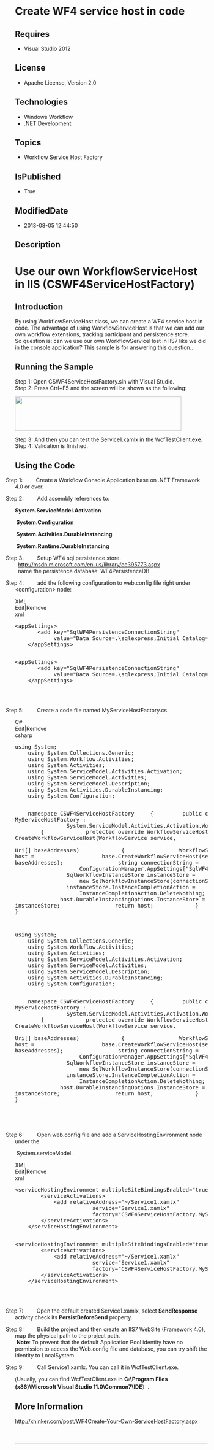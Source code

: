 # Create WF4 service host in code
## Requires
* Visual Studio 2012
## License
* Apache License, Version 2.0
## Technologies
* Windows Workflow
* .NET Development
## Topics
* Workflow Service Host Factory
## IsPublished
* True
## ModifiedDate
* 2013-08-05 12:44:50
## Description

<h1>Use our own WorkflowServiceHost in IIS (CSWF4ServiceHostFactory)</h1>
<h2>Introduction</h2>
<p class="MsoNormal">By using WorkflowServiceHost class, we can create a WF4 service host in code. The advantage of using WorkflowServiceHost is that we can add our own workflow extensions, tracking participant and persistence store.
<br>
So question is: can we use our own WorkflowServiceHost in IIS7 like we did in the console application? This sample is for answering this question..<span style="">
</span></p>
<h2>Running the Sample</h2>
<p class="MsoNormal">Step 1: Open CSWF4ServiceHostFactory.sln with Visual Studio.<br>
Step 2: Press Ctrl&#43;F5 and the screen will be shown as the following:</p>
<p class="MsoNormal"><span style=""><img src="/site/view/file/93831/1/image.png" alt="" width="435" height="89" align="middle">
</span></p>
<p class="MsoNormal">Step 3: And then you can test the Service1.xamlx in the WcfTestClient.exe.<br>
Step 4: Validation is finished.</p>
<h2>Using the Code</h2>
<p class="MsoListParagraphCxSpFirst" style="text-indent:-.25in"><span style=""><span style="">Step 1:<span style="font:7.0pt &quot;Times New Roman&quot;">&nbsp;&nbsp;&nbsp;&nbsp;&nbsp;&nbsp;&nbsp;&nbsp;&nbsp;&nbsp;&nbsp;&nbsp;&nbsp;&nbsp;
</span></span></span>Create a Workflow Console Application base on .NET Framework 4.0 or over.</p>
<p class="MsoListParagraphCxSpMiddle" style="text-indent:-.25in"><span style=""><span style="">Step 2:<span style="font:7.0pt &quot;Times New Roman&quot;">&nbsp;&nbsp;&nbsp;&nbsp;&nbsp;&nbsp;&nbsp;&nbsp;&nbsp;&nbsp;&nbsp;&nbsp;&nbsp;&nbsp;
</span></span></span>Add assembly references to:</p>
<p class="MsoListParagraphCxSpMiddle"><b style="">System.ServiceModel.Activation
</b></p>
<p class="MsoListParagraphCxSpMiddle"><b style=""><span style="">&nbsp;</span>System.Configuration
</b></p>
<p class="MsoListParagraphCxSpMiddle"><b style=""><span style="">&nbsp;</span>System.Activities.DurableInstancing
</b></p>
<p class="MsoListParagraphCxSpMiddle"><b style=""><span style="">&nbsp;</span>System.Runtime.DurableInstancing
</b></p>
<p class="MsoListParagraphCxSpMiddle" style="text-indent:-.25in"><span style=""><span style="">Step 3:<span style="font:7.0pt &quot;Times New Roman&quot;">&nbsp;&nbsp;&nbsp;&nbsp;&nbsp;&nbsp;&nbsp;&nbsp;&nbsp;&nbsp;&nbsp;&nbsp;&nbsp;&nbsp;
</span></span></span>Setup WF4 sql persistence store. <br>
<span style="">&nbsp; </span><a href="http://msdn.microsoft.com/en-us/library/ee395773.aspx">http://msdn.microsoft.com/en-us/library/ee395773.aspx</a><br>
<span style="">&nbsp; </span>name the persistence database: WF4PersistenceDB.</p>
<p class="MsoListParagraphCxSpLast" style="text-indent:-.25in"><span style=""><span style="">Step 4:<span style="font:7.0pt &quot;Times New Roman&quot;">&nbsp;&nbsp;&nbsp;&nbsp;&nbsp;&nbsp;&nbsp;&nbsp;&nbsp;&nbsp;&nbsp;&nbsp;&nbsp;&nbsp;
</span></span></span>add the following configuration to web.config file right under &lt;configuration&gt; node:</p>
<div class="scriptcode">
<div class="pluginEditHolder" pluginCommand="mceScriptCode">
<div class="title"><span>XML</span></div>
<div class="pluginLinkHolder"><span class="pluginEditHolderLink">Edit</span>|<span class="pluginRemoveHolderLink">Remove</span>
</div>
<span class="hidden">xml</span>
<pre class="hidden">
&lt;appSettings&gt;
&nbsp;&nbsp;&nbsp;&nbsp;&nbsp;&nbsp; &lt;add key=&quot;SqlWF4PersistenceConnectionString&quot; 
&nbsp;&nbsp;&nbsp;&nbsp;&nbsp;&nbsp;&nbsp;&nbsp;&nbsp;&nbsp;&nbsp;&nbsp;value=&quot;Data Source=.\sqlexpress;Initial Catalog=WF4PersistenceDB;Integrated Security=True&quot; /&gt;
&nbsp;&nbsp;&nbsp; &lt;/appSettings&gt;

</pre>
<pre id="codePreview" class="xml">
&lt;appSettings&gt;
&nbsp;&nbsp;&nbsp;&nbsp;&nbsp;&nbsp; &lt;add key=&quot;SqlWF4PersistenceConnectionString&quot; 
&nbsp;&nbsp;&nbsp;&nbsp;&nbsp;&nbsp;&nbsp;&nbsp;&nbsp;&nbsp;&nbsp;&nbsp;value=&quot;Data Source=.\sqlexpress;Initial Catalog=WF4PersistenceDB;Integrated Security=True&quot; /&gt;
&nbsp;&nbsp;&nbsp; &lt;/appSettings&gt;

</pre>
</div>
</div>
<div class="endscriptcode">&nbsp;</div>
<p class="MsoListParagraph" style="text-indent:-.25in"><span style=""><span style="">Step 5:<span style="font:7.0pt &quot;Times New Roman&quot;">&nbsp;&nbsp;&nbsp;&nbsp;&nbsp;&nbsp;&nbsp;&nbsp;&nbsp;&nbsp;&nbsp;&nbsp;&nbsp;&nbsp;
</span></span></span>Create a code file named MyServiceHostFactory.cs</p>
<div class="scriptcode">
<div class="pluginEditHolder" pluginCommand="mceScriptCode">
<div class="title"><span>C#</span></div>
<div class="pluginLinkHolder"><span class="pluginEditHolderLink">Edit</span>|<span class="pluginRemoveHolderLink">Remove</span>
</div>
<span class="hidden">csharp</span>
<pre class="hidden">
using System;
&nbsp;&nbsp;&nbsp; using System.Collections.Generic;
&nbsp;&nbsp;&nbsp; using System.Workflow.Activities;
&nbsp;&nbsp;&nbsp; using System.Activities;
&nbsp;&nbsp;&nbsp; using System.ServiceModel.Activities.Activation;
&nbsp;&nbsp;&nbsp; using System.ServiceModel.Activities;
&nbsp;&nbsp;&nbsp; using System.ServiceModel.Description;
&nbsp;&nbsp;&nbsp; using System.Activities.DurableInstancing;
&nbsp;&nbsp;&nbsp; using System.Configuration;


&nbsp;&nbsp;&nbsp; namespace CSWF4ServiceHostFactory
&nbsp;&nbsp;&nbsp; {
&nbsp;&nbsp;&nbsp;&nbsp;&nbsp;&nbsp;&nbsp; public class MyServiceHostFactory : 
&nbsp;&nbsp;&nbsp;&nbsp;&nbsp;&nbsp;&nbsp;&nbsp;&nbsp;&nbsp;&nbsp;&nbsp;&nbsp;&nbsp;&nbsp;&nbsp;System.ServiceModel.Activities.Activation.WorkflowServiceHostFactory 
&nbsp;&nbsp;&nbsp;&nbsp;&nbsp;&nbsp;&nbsp;&nbsp;{
&nbsp;&nbsp;&nbsp;&nbsp;&nbsp;&nbsp;&nbsp;&nbsp;&nbsp;&nbsp;&nbsp; protected override WorkflowServiceHost CreateWorkflowServiceHost(WorkflowService service,
&nbsp;&nbsp;&nbsp;&nbsp;&nbsp;&nbsp;&nbsp;&nbsp;&nbsp;&nbsp;&nbsp;&nbsp;&nbsp;&nbsp;&nbsp;&nbsp;&nbsp;&nbsp;&nbsp;&nbsp;&nbsp;&nbsp;&nbsp;&nbsp;&nbsp;&nbsp;&nbsp;&nbsp;&nbsp;&nbsp;&nbsp;&nbsp;&nbsp;&nbsp;&nbsp;&nbsp;&nbsp;&nbsp;&nbsp;&nbsp;&nbsp;&nbsp;&nbsp;&nbsp;&nbsp;&nbsp;&nbsp;&nbsp;&nbsp;&nbsp;&nbsp;&nbsp;&nbsp;&nbsp;&nbsp;&nbsp;&nbsp;&nbsp;&nbsp;&nbsp;&nbsp;&nbsp;&nbsp;&nbsp;&nbsp;&nbsp;&nbsp;&nbsp;&nbsp;&nbsp;&nbsp;&nbsp;&nbsp;&nbsp;&nbsp;&nbsp; Uri[] baseAddresses) 
&nbsp;&nbsp;&nbsp;&nbsp;&nbsp;&nbsp;&nbsp;&nbsp;&nbsp;&nbsp;&nbsp;&nbsp;{
&nbsp;&nbsp;&nbsp;&nbsp;&nbsp;&nbsp;&nbsp;&nbsp;&nbsp;&nbsp;&nbsp;&nbsp;&nbsp;&nbsp;&nbsp; WorkflowServiceHost host = 
&nbsp;&nbsp;&nbsp;&nbsp;&nbsp;&nbsp;&nbsp;&nbsp;&nbsp;&nbsp;&nbsp;&nbsp;&nbsp;&nbsp;&nbsp;&nbsp;&nbsp;&nbsp;&nbsp;&nbsp;base.CreateWorkflowServiceHost(service, baseAddresses);
&nbsp;&nbsp;&nbsp;&nbsp;&nbsp;&nbsp;&nbsp;&nbsp;&nbsp;&nbsp;&nbsp;&nbsp;&nbsp;&nbsp;&nbsp; string connectionString = 
&nbsp;&nbsp;&nbsp;&nbsp;&nbsp;&nbsp;&nbsp;&nbsp;&nbsp;&nbsp;&nbsp;&nbsp;&nbsp;&nbsp;&nbsp;&nbsp;&nbsp;&nbsp;&nbsp;&nbsp;ConfigurationManager.AppSettings[&quot;SqlWF4PersistenceConnectionString&quot;].ToString();
&nbsp;&nbsp;&nbsp;&nbsp;&nbsp;&nbsp;&nbsp;&nbsp;&nbsp;&nbsp;&nbsp;&nbsp;&nbsp;&nbsp;&nbsp; SqlWorkflowInstanceStore instanceStore = 
&nbsp;&nbsp;&nbsp;&nbsp;&nbsp;&nbsp;&nbsp;&nbsp;&nbsp;&nbsp;&nbsp;&nbsp;&nbsp;&nbsp;&nbsp;&nbsp;&nbsp;&nbsp;&nbsp;&nbsp;new SqlWorkflowInstanceStore(connectionString);
&nbsp;&nbsp;&nbsp;&nbsp;&nbsp;&nbsp;&nbsp;&nbsp;&nbsp;&nbsp;&nbsp;&nbsp;&nbsp;&nbsp;&nbsp; instanceStore.InstanceCompletionAction = 
&nbsp;&nbsp;&nbsp;&nbsp;&nbsp;&nbsp;&nbsp;&nbsp;&nbsp;&nbsp;&nbsp;&nbsp;&nbsp;&nbsp;&nbsp;&nbsp;&nbsp;&nbsp;&nbsp;&nbsp;InstanceCompletionAction.DeleteNothing;
&nbsp; &nbsp;&nbsp;&nbsp;&nbsp;&nbsp;&nbsp;&nbsp;&nbsp;&nbsp;&nbsp;&nbsp;&nbsp;&nbsp;&nbsp;host.DurableInstancingOptions.InstanceStore = instanceStore;
&nbsp;&nbsp;&nbsp;&nbsp;&nbsp;&nbsp;&nbsp;&nbsp;&nbsp;&nbsp;&nbsp;&nbsp;&nbsp;&nbsp;&nbsp; return host;
&nbsp;&nbsp;&nbsp;&nbsp;&nbsp;&nbsp;&nbsp;&nbsp;&nbsp;&nbsp;&nbsp; }
&nbsp;&nbsp;&nbsp;&nbsp;&nbsp;&nbsp;&nbsp; }
&nbsp;&nbsp;&nbsp; }

</pre>
<pre id="codePreview" class="csharp">
using System;
&nbsp;&nbsp;&nbsp; using System.Collections.Generic;
&nbsp;&nbsp;&nbsp; using System.Workflow.Activities;
&nbsp;&nbsp;&nbsp; using System.Activities;
&nbsp;&nbsp;&nbsp; using System.ServiceModel.Activities.Activation;
&nbsp;&nbsp;&nbsp; using System.ServiceModel.Activities;
&nbsp;&nbsp;&nbsp; using System.ServiceModel.Description;
&nbsp;&nbsp;&nbsp; using System.Activities.DurableInstancing;
&nbsp;&nbsp;&nbsp; using System.Configuration;


&nbsp;&nbsp;&nbsp; namespace CSWF4ServiceHostFactory
&nbsp;&nbsp;&nbsp; {
&nbsp;&nbsp;&nbsp;&nbsp;&nbsp;&nbsp;&nbsp; public class MyServiceHostFactory : 
&nbsp;&nbsp;&nbsp;&nbsp;&nbsp;&nbsp;&nbsp;&nbsp;&nbsp;&nbsp;&nbsp;&nbsp;&nbsp;&nbsp;&nbsp;&nbsp;System.ServiceModel.Activities.Activation.WorkflowServiceHostFactory 
&nbsp;&nbsp;&nbsp;&nbsp;&nbsp;&nbsp;&nbsp;&nbsp;{
&nbsp;&nbsp;&nbsp;&nbsp;&nbsp;&nbsp;&nbsp;&nbsp;&nbsp;&nbsp;&nbsp; protected override WorkflowServiceHost CreateWorkflowServiceHost(WorkflowService service,
&nbsp;&nbsp;&nbsp;&nbsp;&nbsp;&nbsp;&nbsp;&nbsp;&nbsp;&nbsp;&nbsp;&nbsp;&nbsp;&nbsp;&nbsp;&nbsp;&nbsp;&nbsp;&nbsp;&nbsp;&nbsp;&nbsp;&nbsp;&nbsp;&nbsp;&nbsp;&nbsp;&nbsp;&nbsp;&nbsp;&nbsp;&nbsp;&nbsp;&nbsp;&nbsp;&nbsp;&nbsp;&nbsp;&nbsp;&nbsp;&nbsp;&nbsp;&nbsp;&nbsp;&nbsp;&nbsp;&nbsp;&nbsp;&nbsp;&nbsp;&nbsp;&nbsp;&nbsp;&nbsp;&nbsp;&nbsp;&nbsp;&nbsp;&nbsp;&nbsp;&nbsp;&nbsp;&nbsp;&nbsp;&nbsp;&nbsp;&nbsp;&nbsp;&nbsp;&nbsp;&nbsp;&nbsp;&nbsp;&nbsp;&nbsp;&nbsp; Uri[] baseAddresses) 
&nbsp;&nbsp;&nbsp;&nbsp;&nbsp;&nbsp;&nbsp;&nbsp;&nbsp;&nbsp;&nbsp;&nbsp;{
&nbsp;&nbsp;&nbsp;&nbsp;&nbsp;&nbsp;&nbsp;&nbsp;&nbsp;&nbsp;&nbsp;&nbsp;&nbsp;&nbsp;&nbsp; WorkflowServiceHost host = 
&nbsp;&nbsp;&nbsp;&nbsp;&nbsp;&nbsp;&nbsp;&nbsp;&nbsp;&nbsp;&nbsp;&nbsp;&nbsp;&nbsp;&nbsp;&nbsp;&nbsp;&nbsp;&nbsp;&nbsp;base.CreateWorkflowServiceHost(service, baseAddresses);
&nbsp;&nbsp;&nbsp;&nbsp;&nbsp;&nbsp;&nbsp;&nbsp;&nbsp;&nbsp;&nbsp;&nbsp;&nbsp;&nbsp;&nbsp; string connectionString = 
&nbsp;&nbsp;&nbsp;&nbsp;&nbsp;&nbsp;&nbsp;&nbsp;&nbsp;&nbsp;&nbsp;&nbsp;&nbsp;&nbsp;&nbsp;&nbsp;&nbsp;&nbsp;&nbsp;&nbsp;ConfigurationManager.AppSettings[&quot;SqlWF4PersistenceConnectionString&quot;].ToString();
&nbsp;&nbsp;&nbsp;&nbsp;&nbsp;&nbsp;&nbsp;&nbsp;&nbsp;&nbsp;&nbsp;&nbsp;&nbsp;&nbsp;&nbsp; SqlWorkflowInstanceStore instanceStore = 
&nbsp;&nbsp;&nbsp;&nbsp;&nbsp;&nbsp;&nbsp;&nbsp;&nbsp;&nbsp;&nbsp;&nbsp;&nbsp;&nbsp;&nbsp;&nbsp;&nbsp;&nbsp;&nbsp;&nbsp;new SqlWorkflowInstanceStore(connectionString);
&nbsp;&nbsp;&nbsp;&nbsp;&nbsp;&nbsp;&nbsp;&nbsp;&nbsp;&nbsp;&nbsp;&nbsp;&nbsp;&nbsp;&nbsp; instanceStore.InstanceCompletionAction = 
&nbsp;&nbsp;&nbsp;&nbsp;&nbsp;&nbsp;&nbsp;&nbsp;&nbsp;&nbsp;&nbsp;&nbsp;&nbsp;&nbsp;&nbsp;&nbsp;&nbsp;&nbsp;&nbsp;&nbsp;InstanceCompletionAction.DeleteNothing;
&nbsp; &nbsp;&nbsp;&nbsp;&nbsp;&nbsp;&nbsp;&nbsp;&nbsp;&nbsp;&nbsp;&nbsp;&nbsp;&nbsp;&nbsp;host.DurableInstancingOptions.InstanceStore = instanceStore;
&nbsp;&nbsp;&nbsp;&nbsp;&nbsp;&nbsp;&nbsp;&nbsp;&nbsp;&nbsp;&nbsp;&nbsp;&nbsp;&nbsp;&nbsp; return host;
&nbsp;&nbsp;&nbsp;&nbsp;&nbsp;&nbsp;&nbsp;&nbsp;&nbsp;&nbsp;&nbsp; }
&nbsp;&nbsp;&nbsp;&nbsp;&nbsp;&nbsp;&nbsp; }
&nbsp;&nbsp;&nbsp; }

</pre>
</div>
</div>
<div class="endscriptcode">&nbsp;</div>
<p class="MsoListParagraphCxSpFirst" style="text-indent:-.25in"><span style=""><span style="">Step 6:<span style="font:7.0pt &quot;Times New Roman&quot;">&nbsp;&nbsp;&nbsp;&nbsp;&nbsp;&nbsp;&nbsp;&nbsp;&nbsp;&nbsp;&nbsp;&nbsp;&nbsp;&nbsp;
</span></span></span>Open web.config file and add a ServiceHostingEnvironment node under the
</p>
<p class="MsoListParagraphCxSpLast"><span style="">&nbsp;</span>System.serviceModel.</p>
<div class="scriptcode">
<div class="pluginEditHolder" pluginCommand="mceScriptCode">
<div class="title"><span>XML</span></div>
<div class="pluginLinkHolder"><span class="pluginEditHolderLink">Edit</span>|<span class="pluginRemoveHolderLink">Remove</span>
</div>
<span class="hidden">xml</span>
<pre class="hidden">
&lt;serviceHostingEnvironment multipleSiteBindingsEnabled=&quot;true&quot;&gt;
&nbsp;&nbsp;&nbsp;&nbsp;&nbsp;&nbsp;&nbsp; &lt;serviceActivations&gt;
&nbsp;&nbsp;&nbsp;&nbsp;&nbsp;&nbsp;&nbsp;&nbsp;&nbsp;&nbsp;&nbsp; &lt;add relativeAddress=&quot;~/Service1.xamlx&quot;
&nbsp;&nbsp;&nbsp;&nbsp;&nbsp;&nbsp;&nbsp;&nbsp;&nbsp;&nbsp;&nbsp;&nbsp;&nbsp;&nbsp;&nbsp;&nbsp;&nbsp;&nbsp;&nbsp;&nbsp;&nbsp;&nbsp;&nbsp; service=&quot;Service1.xamlx&quot;
&nbsp;&nbsp;&nbsp;&nbsp;&nbsp;&nbsp;&nbsp;&nbsp;&nbsp;&nbsp;&nbsp;&nbsp;&nbsp;&nbsp;&nbsp;&nbsp;&nbsp;&nbsp;&nbsp;&nbsp;&nbsp;&nbsp;&nbsp; factory=&quot;CSWF4ServiceHostFactory.MyServiceHostFactory&quot;/&gt;
&nbsp;&nbsp;&nbsp;&nbsp;&nbsp;&nbsp;&nbsp; &lt;/serviceActivations&gt;
&nbsp;&nbsp;&nbsp; &lt;/serviceHostingEnvironment&gt;

</pre>
<pre id="codePreview" class="xml">
&lt;serviceHostingEnvironment multipleSiteBindingsEnabled=&quot;true&quot;&gt;
&nbsp;&nbsp;&nbsp;&nbsp;&nbsp;&nbsp;&nbsp; &lt;serviceActivations&gt;
&nbsp;&nbsp;&nbsp;&nbsp;&nbsp;&nbsp;&nbsp;&nbsp;&nbsp;&nbsp;&nbsp; &lt;add relativeAddress=&quot;~/Service1.xamlx&quot;
&nbsp;&nbsp;&nbsp;&nbsp;&nbsp;&nbsp;&nbsp;&nbsp;&nbsp;&nbsp;&nbsp;&nbsp;&nbsp;&nbsp;&nbsp;&nbsp;&nbsp;&nbsp;&nbsp;&nbsp;&nbsp;&nbsp;&nbsp; service=&quot;Service1.xamlx&quot;
&nbsp;&nbsp;&nbsp;&nbsp;&nbsp;&nbsp;&nbsp;&nbsp;&nbsp;&nbsp;&nbsp;&nbsp;&nbsp;&nbsp;&nbsp;&nbsp;&nbsp;&nbsp;&nbsp;&nbsp;&nbsp;&nbsp;&nbsp; factory=&quot;CSWF4ServiceHostFactory.MyServiceHostFactory&quot;/&gt;
&nbsp;&nbsp;&nbsp;&nbsp;&nbsp;&nbsp;&nbsp; &lt;/serviceActivations&gt;
&nbsp;&nbsp;&nbsp; &lt;/serviceHostingEnvironment&gt;

</pre>
</div>
</div>
<div class="endscriptcode">&nbsp;</div>
<p class="MsoListParagraphCxSpFirst" style="text-indent:-.25in"><span style=""><span style="">Step 7:<span style="font:7.0pt &quot;Times New Roman&quot;">&nbsp;&nbsp;&nbsp;&nbsp;&nbsp;&nbsp;&nbsp;&nbsp;&nbsp;&nbsp;&nbsp;&nbsp;&nbsp;&nbsp;
</span></span></span>Open the default created Service1.xamlx, select <b style="">
SendResponse</b> activity check its <b style="">PersistBeforeSend</b> property.</p>
<p class="MsoListParagraphCxSpMiddle" style="text-indent:-.25in"><span style=""><span style="">Step 8:<span style="font:7.0pt &quot;Times New Roman&quot;">&nbsp;&nbsp;&nbsp;&nbsp;&nbsp;&nbsp;&nbsp;&nbsp;&nbsp;&nbsp;&nbsp;&nbsp;&nbsp;&nbsp;
</span></span></span>Build the project and then create an IIS7 WebSite (Framework 4.0), map the physical path to the project path.
<br>
<span style="">&nbsp;</span><b style="">Note</b>: To prevent that the default Application Pool identity have no permission to access the Web.config file and database, you can try shift the identity to LocalSystem.</p>
<p class="MsoListParagraphCxSpMiddle" style="text-indent:-.25in"><span style=""><span style="">Step 9:<span style="font:7.0pt &quot;Times New Roman&quot;">&nbsp;&nbsp;&nbsp;&nbsp;&nbsp;&nbsp;&nbsp;&nbsp;&nbsp;&nbsp;&nbsp;&nbsp;&nbsp;&nbsp;
</span></span></span>Call Service1.xamlx. You can call it in WcfTestClient.exe.</p>
<p class="MsoListParagraphCxSpLast"><span style="font-family:宋体">(</span>Usually, you can find WcfTestClient.exe in
<b style="">C:\Program Files (x86)\Microsoft Visual Studio 11.0\Common7\IDE</b><span lang="ZH-CN" style="font-family:宋体">）</span>.</p>
<h2>More Information</h2>
<p class="MsoNormal"><a href="http://xhinker.com/post/WF4Create-Your-Own-ServiceHostFactory.aspx">http://xhinker.com/post/WF4Create-Your-Own-ServiceHostFactory.aspx</a><br>
<br style="">
<br style="">
<span style=""></span></p>
<hr>
<div><a href="http://go.microsoft.com/?linkid=9759640" style="margin-top:3px"><img alt="" src="http://bit.ly/onecodelogo">
</a></div>
